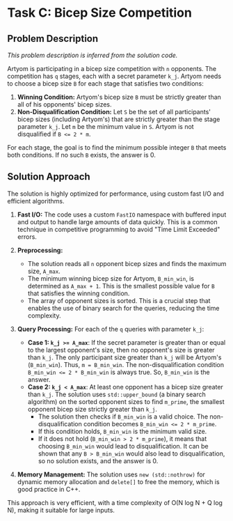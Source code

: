 # Task C: Bicep Size Competition

## Problem Description

*This problem description is inferred from the solution code.*

Artyom is participating in a bicep size competition with `n` opponents. The competition has `q` stages, each with a secret parameter `k_j`. Artyom needs to choose a bicep size `B` for each stage that satisfies two conditions:

1.  **Winning Condition:** Artyom's bicep size `B` must be strictly greater than all of his opponents' bicep sizes.
2.  **Non-Disqualification Condition:** Let `S` be the set of all participants' bicep sizes (including Artyom's) that are strictly greater than the stage parameter `k_j`. Let `m` be the minimum value in `S`. Artyom is not disqualified if `B <= 2 * m`.

For each stage, the goal is to find the minimum possible integer `B` that meets both conditions. If no such `B` exists, the answer is 0.

## Solution Approach

The solution is highly optimized for performance, using custom fast I/O and efficient algorithms.

1.  **Fast I/O:** The code uses a custom `FastIO` namespace with buffered input and output to handle large amounts of data quickly. This is a common technique in competitive programming to avoid "Time Limit Exceeded" errors.

2.  **Preprocessing:**
    *   The solution reads all `n` opponent bicep sizes and finds the maximum size, `A_max`.
    *   The minimum winning bicep size for Artyom, `B_min_win`, is determined as `A_max + 1`. This is the smallest possible value for `B` that satisfies the winning condition.
    *   The array of opponent sizes is sorted. This is a crucial step that enables the use of binary search for the queries, reducing the time complexity.

3.  **Query Processing:** For each of the `q` queries with parameter `k_j`:
    *   **Case 1: `k_j >= A_max`**: If the secret parameter is greater than or equal to the largest opponent's size, then no opponent's size is greater than `k_j`. The only participant size greater than `k_j` will be Artyom's (`B_min_win`). Thus, `m = B_min_win`. The non-disqualification condition `B_min_win <= 2 * B_min_win` is always true. So, `B_min_win` is the answer.
    *   **Case 2: `k_j < A_max`**: At least one opponent has a bicep size greater than `k_j`. The solution uses `std::upper_bound` (a binary search algorithm) on the sorted opponent sizes to find `m_prime`, the smallest opponent bicep size strictly greater than `k_j`.
        *   The solution then checks if `B_min_win` is a valid choice. The non-disqualification condition becomes `B_min_win <= 2 * m_prime`.
        *   If this condition holds, `B_min_win` is the minimum valid size.
        *   If it does not hold (`B_min_win > 2 * m_prime`), it means that choosing `B_min_win` would lead to disqualification. It can be shown that any `B > B_min_win` would also lead to disqualification, so no solution exists, and the answer is 0.

4.  **Memory Management:** The solution uses `new (std::nothrow)` for dynamic memory allocation and `delete[]` to free the memory, which is good practice in C++.

This approach is very efficient, with a time complexity of O(N log N + Q log N), making it suitable for large inputs.

